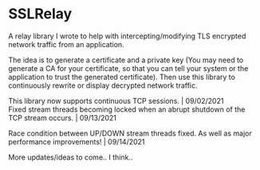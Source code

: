 # SSLRelay
A relay library I wrote to help with intercepting/modifying TLS encrypted network traffic from an application.

The idea is to generate a certificate and a private key (You may need to generate a CA for your certificate, so that you can tell your system or the application to trust the generated certificate).
Then use this library to continuously rewrite or display decrypted network traffic.

This library now supports continuous TCP sessions. | 09/02/2021\
Fixed stream threads becoming locked when an abrupt shutdown of the TCP stream occurs. | 09/13/2021

Race condition between UP/DOWN stream threads fixed. As well as major performance improvements! | 09/14/2021

More updates/ideas to come.. I think..